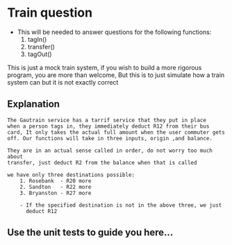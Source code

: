 # Train question

- This will be needed to answer questions for the following functions:
    1. tagIn()
    2. transfer()
    3. tagOut()


This is just a mock train system, if you wish to build a more rigorous program, 
you are more than welcome, But this is to just simulate how a train system can
but it is not exactly correct


## Explanation

```
The Gautrain service has a tarrif service that they put in place
when a person tags in, they immediately deduct R12 from their bus
card, It only takes the actual full amount when the user commuter gets
off. Our functions will take in three inputs, origin ,and balance.

They are in an actual sense called in order, do not worry too much about
transfer, just deduct R2 from the balance when that is called

we have only three destinations possible:
    1. Rosebank  - R20 more
    2. Sandton   - R22 more
    3. Bryanston - R27 more

    - If the specified destination is not in the above three, we just 
      deduct R12
```

## Use the unit tests to guide you here...

